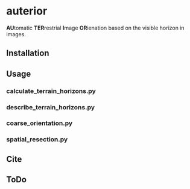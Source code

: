 # auterior
**AU**tomatic **TER**restrial **I**mage **OR**ienation based on the visible horizon in images. 

## Installation

## Usage 
### calculate_terrain_horizons.py

### describe_terrain_horizons.py

### coarse_orientation.py

### spatial_resection.py

## Cite

## ToDo
